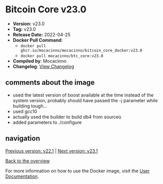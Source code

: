 # Bitcoin Core v23.0

- **Version:** v23.0
- **Tag:** v23.0
- **Release Date:** 2022-04-25
- **Docker Pull Command**:
  - `docker pull ghcr.io/mocacinno/mocacinno/bitcoin_core_docker:v23.0`
  - `docker pull mocacinno/btc_core:v23.0`
- **Compiled by**: Mocacinno
- **Changelog**: [View Changelog](https://github.com/bitcoin/bitcoin/blob/v23.0/doc/release-notes.md)

## comments about the image

- used the latest version of boost available at the time instead of the system version, probably should have passed the -j parameter while building tough...
- used gcc10
- actually used the builder to build db4 from sourceù
- added parameters to ./configure

## navigation

[Previous version: v22.1](./v22.1.md) | [Next version: v23.1](./v23.1.md)

[Back to the overview](./Readme.md)

For more information on how to use the Docker image, visit the [User Documentation](../userdocs/README.md).

